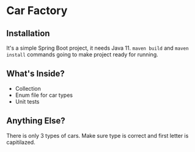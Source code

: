 # Car Factory


## Installation

It's a simple Spring Boot project, it needs Java 11. `maven build` and `maven install` commands going to make project ready for running.

## What's Inside?

- Collection
- Enum file for car types
- Unit tests

## Anything Else?
There is only 3 types of cars. Make sure type is correct and first letter is capitilazed.

